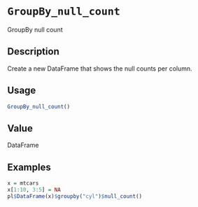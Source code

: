 # `GroupBy_null_count`

GroupBy null count


## Description

Create a new DataFrame that shows the null counts per column.


## Usage

```r
GroupBy_null_count()
```


## Value

DataFrame


## Examples

```r
x = mtcars
x[1:10, 3:5] = NA
pl$DataFrame(x)$groupby("cyl")$null_count()
```


